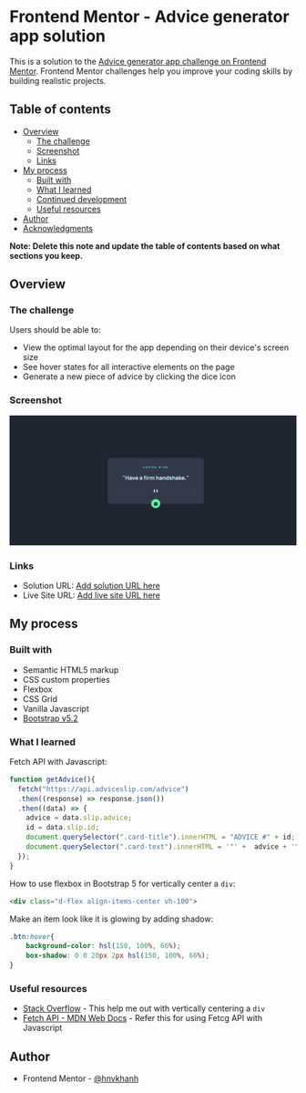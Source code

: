 # Frontend Mentor - Advice generator app solution

This is a solution to the [Advice generator app challenge on Frontend Mentor](https://www.frontendmentor.io/challenges/advice-generator-app-QdUG-13db). Frontend Mentor challenges help you improve your coding skills by building realistic projects.

## Table of contents

- [Overview](#overview)
  - [The challenge](#the-challenge)
  - [Screenshot](#screenshot)
  - [Links](#links)
- [My process](#my-process)
  - [Built with](#built-with)
  - [What I learned](#what-i-learned)
  - [Continued development](#continued-development)
  - [Useful resources](#useful-resources)
- [Author](#author)
- [Acknowledgments](#acknowledgments)

**Note: Delete this note and update the table of contents based on what sections you keep.**

## Overview

### The challenge

Users should be able to:

- View the optimal layout for the app depending on their device's screen size
- See hover states for all interactive elements on the page
- Generate a new piece of advice by clicking the dice icon

### Screenshot

![](./screenshot.jpg)



### Links

- Solution URL: [Add solution URL here](https://your-solution-url.com)
- Live Site URL: [Add live site URL here](https://your-live-site-url.com)

## My process

### Built with

- Semantic HTML5 markup
- CSS custom properties
- Flexbox
- CSS Grid
- Vanilla Javascript
- [Bootstrap v5.2](https://getbootstrap.com/docs/5.2/getting-started/introduction/)

### What I learned

Fetch API with Javascript:
```js
function getAdvice(){
  fetch("https://api.adviceslip.com/advice")
  .then((response) => response.json())
  .then((data) => {
    advice = data.slip.advice;
    id = data.slip.id;
    document.querySelector(".card-title").innerHTML = "ADVICE #" + id;
    document.querySelector(".card-text").innerHTML = '"' +  advice + '"';
  });
}
```

How to use flexbox in Bootstrap 5 for vertically center a `div`:

```html
<div class="d-flex align-items-center vh-100">
```

Make an item look like it is glowing by adding shadow:
```css
.btn:hover{
    background-color: hsl(150, 100%, 66%);
    box-shadow: 0 0 20px 2px hsl(150, 100%, 66%);    
}
```

### Useful resources

- [Stack Overflow](https://stackoverflow.com/questions/22196587/how-to-vertically-center-a-container-in-bootstrap) - This help me out with vertically centering a `div`
- [Fetch API - MDN Web Docs](https://developer.mozilla.org/en-US/docs/Web/API/Fetch_API/Using_Fetch) - Refer this for using Fetcg API with Javascript


## Author

- Frontend Mentor - [@hnvkhanh](https://www.frontendmentor.io/profile/hnvkhanh)


